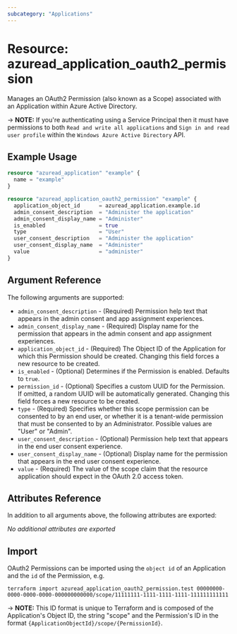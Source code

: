 ```yaml
---
subcategory: "Applications"
---
```


# Resource: azuread_application_oauth2_permission

Manages an OAuth2 Permission (also known as a Scope) associated with an Application within Azure Active Directory.

-> **NOTE:** If you're authenticating using a Service Principal then it must have permissions to both `Read and write all applications` and `Sign in and read user profile` within the `Windows Azure Active Directory` API.

## Example Usage

```terraform
resource "azuread_application" "example" {
  name = "example"
}

resource "azuread_application_oauth2_permission" "example" {
  application_object_id      = azuread_application.example.id
  admin_consent_description  = "Administer the application"
  admin_consent_display_name = "Administer"
  is_enabled                 = true
  type                       = "User"
  user_consent_description   = "Administer the application"
  user_consent_display_name  = "Administer"
  value                      = "administer"
}
```

## Argument Reference

The following arguments are supported:

* `admin_consent_description` - (Required) Permission help text that appears in the admin consent and app assignment experiences.
* `admin_consent_display_name` - (Required) Display name for the permission that appears in the admin consent and app assignment experiences.
* `application_object_id` - (Required) The Object ID of the Application for which this Permission should be created. Changing this field forces a new resource to be created.
* `is_enabled` - (Optional) Determines if the Permission is enabled. Defaults to `true`.
* `permission_id` - (Optional) Specifies a custom UUID for the Permission. If omitted, a random UUID will be automatically generated. Changing this field forces a new resource to be created.
* `type` - (Required) Specifies whether this scope permission can be consented to by an end user, or whether it is a tenant-wide permission that must be consented to by an Administrator. Possible values are "User" or "Admin".
* `user_consent_description` - (Optional) Permission help text that appears in the end user consent experience.
* `user_consent_display_name` - (Optional) Display name for the permission that appears in the end user consent experience.
* `value` - (Required) The value of the scope claim that the resource application should expect in the OAuth 2.0 access token.

## Attributes Reference

In addition to all arguments above, the following attributes are exported:

*No additional attributes are exported*

## Import

OAuth2 Permissions can be imported using the `object id` of an Application and the `id` of the Permission, e.g.

```shell
terraform import azuread_application_oauth2_permission.test 00000000-0000-0000-0000-000000000000/scope/11111111-1111-1111-1111-111111111111
```

-> **NOTE:** This ID format is unique to Terraform and is composed of the Application's Object ID, the string "scope" and the Permission's ID in the format `{ApplicationObjectId}/scope/{PermissionId}`.
